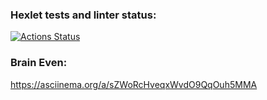 ### Hexlet tests and linter status:
[![Actions Status](https://github.com/popochok/frontend-project-44/actions/workflows/hexlet-check.yml/badge.svg)](https://github.com/popochok/frontend-project-44/actions)

### Brain Even:
https://asciinema.org/a/sZWoRcHveqxWvdO9QqOuh5MMA